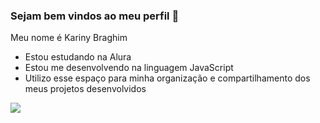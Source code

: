 ### Sejam bem vindos ao meu perfil 🌠

Meu nome é Kariny Braghim

- Estou estudando na Alura
- Estou me desenvolvendo na linguagem JavaScript
- Utilizo esse espaço para minha organização e compartilhamento dos meus projetos desenvolvidos

![](![image](https://github.com/user-attachments/assets/77e2bd6c-8e83-41d4-9ec8-8e732dc1596a))
